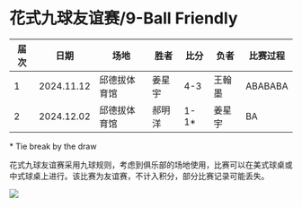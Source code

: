 # 花式九球友谊赛/9-Ball Friendly

| 届次 | 日期        | 场地        | 胜者   | 比分 | 负者    | 比赛过程 |
| ---- | ---------- | ----------- | ------ | ---- | ------ | ------- |
| 1    | 2024.11.12 | 邱德拔体育馆 | 姜星宇 | 4-3 | 王翰墨 | ABABABA |
| 2    | 2024.12.02 | 邱德拔体育馆 | 郝明洋 | 1-1\* | 姜星宇 | BA      |

\* Tie break by the draw

花式九球友谊赛采用九球规则，考虑到俱乐部的场地使用，比赛可以在美式球桌或中式球桌上进行。该比赛为友谊赛，不计入积分，部分比赛记录可能丢失。

![](./img/9-ball_friendly.jpg)